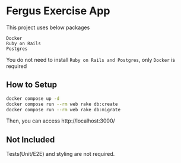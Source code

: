 # Fergus Exercise App

This project uses below packages
```
Docker
Ruby on Rails
Postgres
```
You do not need to install `Ruby on Rails and Postgres`, only `Docker` is required
## How to Setup
```bash
docker compose up -d
docker compose run --rm web rake db:create
docker compose run --rm web rake db:migrate
```
Then, you can access http://localhost:3000/

## Not Included
Tests(Unit/E2E) and styling are not required.


